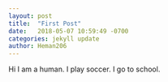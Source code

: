 ```yaml
---
layout: post
title:  "First Post"
date:   2018-05-07 10:59:49 -0700
categories: jekyll update
author: Heman206
---
```


 Hi I am a human. I play soccer. I go to school. 
